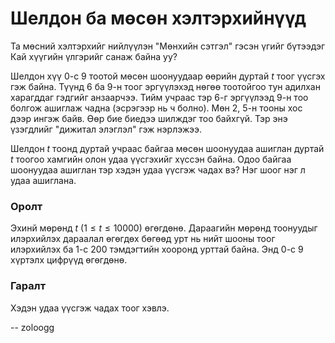 Шелдон ба мөсөн хэлтэрхийнүүд
=============================
Та мөсний хэлтэрхийг нийлүүлэн "Мөнхийн сэтгэл" гэсэн үгийг бүтээдэг Кай хүүгийн үлгэрийг санаж байна уу?

Шелдон хүү $0$-с $9$ тоотой мөсөн шоонуудаар өөрийн дуртай $t$ тоог үүсгэх гэж байна. Түүнд $6$ ба $9$-н тоог эргүүлэхэд нөгөө тоотойгоо тун адилхан харагддаг гэдгийг анзаарчээ. Тийм учраас тэр $6$-г эргүүлээд $9$-н тоо болгож ашиглаж чадна (эсрэгээр нь ч болно). Мөн $2$, $5$-н тооны хос дээр ингэж байв. Өөр бие биедээ шилждэг тоо байхгүй. Тэр энэ үзэгдлийг "дижитал элэглэл" гэж нэрлэжээ.

Шелдон $t$ тоонд дуртай учраас байгаа мөсөн шоонуудаа ашиглан дуртай $t$ тоогоо хамгийн олон удаа үүсгэхийг хүссэн байна. Одоо байгаа шоонуудаа ашиглан тэр хэдэн удаа үүсгэж чадах вэ? Нэг шоог нэг л удаа ашиглана.


### Оролт
Эхинй мөрөнд $t$ ($1 ≤ t ≤ 10000$) өгөгдөнө. Дараагийн мөрөнд тоонуудыг илэрхийлэх дараалал өгөгдөх бөгөөд урт нь нийт шооны тоог илэрхийлэх ба $1$-с $200$ тэмдэгтийн хооронд урттай байна. Энд $0$-с $9$ хүртэлх цифрүүд өгөгдөнө.

 
### Гаралт
Хэдэн удаа үүсгэж чадах тоог хэвлэ.

-- zoloogg
